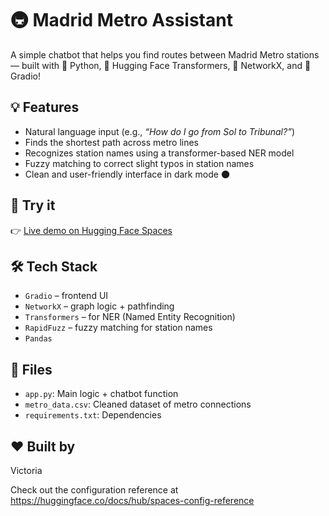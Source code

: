 # 🚇 Madrid Metro Assistant

A simple chatbot that helps you find routes between Madrid Metro stations — built with 🐍 Python, 🤗 Hugging Face Transformers, 🧠 NetworkX, and 🎨 Gradio!

## 💡 Features

- Natural language input (e.g., *“How do I go from Sol to Tribunal?”*)
- Finds the shortest path across metro lines
- Recognizes station names using a transformer-based NER model
- Fuzzy matching to correct slight typos in station names
- Clean and user-friendly interface in dark mode 🌑

## 🚀 Try it

👉 [Live demo on Hugging Face Spaces](https://huggingface.co/spaces/your_username/chatbot-metro-madrid)

## 🛠️ Tech Stack

- `Gradio` – frontend UI
- `NetworkX` – graph logic + pathfinding
- `Transformers` – for NER (Named Entity Recognition)
- `RapidFuzz` – fuzzy matching for station names
- `Pandas`

## 📁 Files

- `app.py`: Main logic + chatbot function
- `metro_data.csv`: Cleaned dataset of metro connections
- `requirements.txt`: Dependencies

## ❤️ Built by

Victoria

Check out the configuration reference at https://huggingface.co/docs/hub/spaces-config-reference
